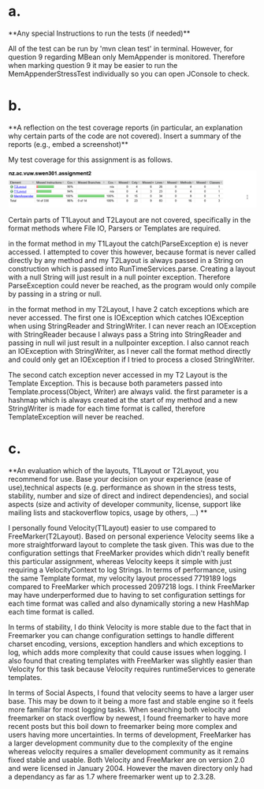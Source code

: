 <h1>a.</h1> **Any special Instructions to run the tests (if needed)**

All of the test can be run by 'mvn clean test' in terminal. However, for question 9 regarding MBean only MemAppender is monitored.
Therefore when marking question 9 it may be easier to run the MemAppenderStressTest individually so you can open JConsole to check.


<h1>b.</h1>**A reflection on the test coverage reports (in particular, an explanation why certain parts of the code are not covered). Insert a summary of the reports (e.g., embed a screenshot)**


My test coverage for this assignment is as follows.

![](Jacoco-Coverage.png)

Certain parts of T1Layout and T2Layout are not covered, specifically in the format methods where File IO, Parsers or Templates are required.

in the format method in my T1Layout the catch(ParseException e) is never accessed. I attempted to cover this however, because format is never called directly 
by any method and my T2Layout is always passed in a String on construction which is passed into RunTimeServices.parse. Creating a layout with a null String will 
just result in a null pointer exception. Therefore ParseException could never be reached, as the program would only compile by passing in a string or null.

in the format method in my T2Layout, I have 2 catch exceptions which are never accessed. The first one is IOException which catches IOException when
using StringReader and StringWriter. I can never reach an IOException with StringReader because I always pass a String into StringReader and passing in null
wil just result in a nullpointer exception. I also cannot reach an IOException with StringWriter, as I never call the format method directly and could only get an
IOException if I tried to process a closed StringWriter.

The second catch exception never accessed in my T2 Layout is the Template Exception. This is because both parameters passed into Template.process(Object, Writer)
are always valid. the first parameter is a hashmap which is always created at the start of my method and a new StringWriter is made for each time format is called,
therefore TemplateException will never be reached.

<h1>c.</h1> **An evaluation which of the layouts, T1Layout or T2Layout, you recommend for use. Base your decision on your experience (ease of use),technical aspects (e.g. performance as shown in the stress tests, stability, number and size of direct and indirect dependencies), and social aspects (size and activity of developer community, license, support like mailing lists and stackoverflow topics, usage by others, …) **


I personally found Velocity(T1Layout) easier to use compared to FreeMarker(T2Layout). Based on personal experience Velocity seems like a more straightforward
layout to complete the task given. This was due to the configuration settings that FreeMarker provides which didn't really benefit this particular assignment, 
whereas Velocity keeps it simple with just requiring a VelocityContext to log Strings. In terms of performance, using the same Template format, my velocity layout
processed 7719189 logs compared to FreeMarker which processed 2097218 logs. I think FreeMarker may have underperformed due to having to set configuration settings
for each time format was called and also dynamically storing a new HashMap each time format is called.

In terms of stability, I do think Velocity is more stable 
due to the fact that in Freemarker you can change configuration settings to handle different charset encoding, versions, exception handlers
and which exceptions to log, which adds more complexity that could cause issues when logging.
I also found that creating templates with FreeMarker was slightly easier than Velocity for this task
because Velocity requires runtimeServices to generate templates.

In terms of Social Aspects, I found that velocity seems to have a larger user base. This may be down to it being a more fast and stable engine so it feels more
familiar for most logging tasks. When searching both velocity and freemarker on stack overflow by newest, I found freemarker to have more recent posts but this 
boil down to freemarker being more complex and users having more uncertainties. In terms of development, FreeMarker has a larger development community due to the 
complexity of the engine whereas velocity requires a smaller development community as it remains fixed stable and usable. Both Velocity and FreeMarker are on version
2.0 and were licensed in January 2004. However the maven directory only had a dependancy as far as 1.7 where freemarker went up to 2.3.28. 

